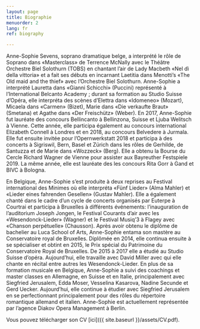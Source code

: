 ```yaml
---
layout: page
title: Biographie
menuorder: 2
lang: fr
ref: biography

---
```

Anne-Sophie Sevens, soprano dramatique belge, a interprété le rôle de Soprano dans «Masterclass» de Terrence McNally avec le Théâtre Orchestre Biel Solothurn (TOBS) en chantant l’air de Lady Macbeth «Nel dì della vittoria» et a fait ses débuts en incarnant Laetitia dans Menotti’s «The Old maid and the thief» avec l’Orchestre Biel Solothurn. Anne-Sophie a interprété Lauretta dans «Gianni Schicchi» (Puccini) représenté à l’International Belcanto Academy ;  durant sa formation au Studio Suisse d’Opéra, elle interpréta des scènes d’Elettra dans «Idomeneo» (Mozart), Micaela dans «Carmen» (Bizet), Marie dans «Die verkaufte Braut» (Smetana) et Agathe dans «Der Freischütz» (Weber). 
En 2017, Anne-Sophie fut lauréate des  concours Bellincanto à Bellinzona, Suisse et Ljuba Welitsch à Vienne. Cette année, elle participa également  au concours international Elizabeth Connell à Londres et en 2018, au concours Belvedere à Jurmala. Elle fut ensuite invitée pour l’Opernwerkstatt 2018 et participa à des concerts à Sigriswil, Bern, Basel et Zürich dans les rôles de Gerhilde, de Santuzza et de Marie dans «Wozzeck» (Berg). Elle a obtenu la Bourse du Cercle Richard Wagner de Vienne pour assister aux Bayreuther Festspiele 2019. La même année, elle est lauréate des les concours Rita Gorr à Gand et BIVC à Bologna. 

En Belgique, Anne-Sophie s’est produite à deux reprises au Festival international des Minimes où elle interpréta «Fünf Lieder» (Alma Mahler) et «Lieder eines fahrenden Gesellen» (Gustav Mahler). Elle a également chanté dans le cadre d’un cycle de concerts organisés par Euterpe à Courtrai et participa à Bruxelles à  différents événements: l’inauguration de l’auditorium Joseph Jongen, le Festival Courants d’air avec les «Wesendonck-Lieder» (Wagner) et le Festival Musiq’3 à Flagey avec «Chanson perpétuelle» (Chausson).
Après avoir obtenu le diplôme de bachelier au Luca School of Arts, Anne-Sophie  entama son mastère au Conservatoire royal de Bruxelles. Diplômée en 2014, elle continua ensuite à se spécialiser et obtint en 2015, le Prix spécial du Patrimoine du Conservatoire Royal de Bruxelles. De 2015 à 2017 elle a étudié au Studio Suisse d’opéra. Aujourd’hui, elle travaille avec David Miller avec qui elle chante en récital entre autres les Wesendonck-Lieder. En plus de sa formation musicale en Belgique, Anne-Sophie a suivi des coachings et master classes en Allemagne, en Suisse et en Italie, principalement avec Siegfried Jerusalem, Edda Moser, Vesselina Kasarova, Nadine Secunde et Gerd Uecker. Aujourd’hui, elle continue à étudier avec Siegfried Jerusalem en se perfectionnant principalement pour des rôles du répertoire romantique allemand et italien. Anne-Sophie est actuellement représentée par l’agence Diakov Opera Management à Berlin.

Vous pouvez télécharger son CV [ici]({{ site.baseurl }}/assets/CV.pdf).



